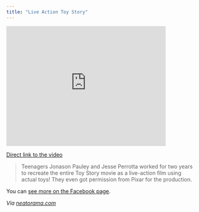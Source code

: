 ```yaml
---
title: "Live Action Toy Story"
---
```

<p><iframe width="420" height="315" src="https://www.youtube.com/embed/5G0j_Huv2Fg" frameborder="0" allowfullscreen></iframe></p>
<p><a href="https://youtu.be/5G0j_Huv2Fg">Direct link to the video</a></p>
<blockquote><p>
  Teenagers Jonason Pauley and Jesse Perrotta worked for two years to recreate the entire Toy Story movie as a live-action film using actual toys! They even got permission from Pixar for the production.
</p></blockquote>
<p>You can <a href="https://www.facebook.com/pages/Live-Action-Toy-Story-Project/176760992394118">see more on the Facebook page</a>.</p>
<p><em>Via <a href="https://www.neatorama.com/2013/01/13/Live-Action-Toy-Story/">neatorama.com</a></em></p>
